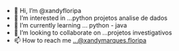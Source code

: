 - 👋 Hi, I’m @xandyfloripa
- 👀 I’m interested in ...python projetos  analise de dados
- 🌱 I’m currently learning ... python - java
- 💞️ I’m looking to collaborate on ...projetos investigativos
- 📫 How to reach me ...@xandymarques.floripa

<!---
xandyfloripa/xandyfloripa is a ✨ special ✨ repository because its `README.md` (this file) appears on your GitHub profile.
You can click the Preview link to take a look at your changes.
--->
